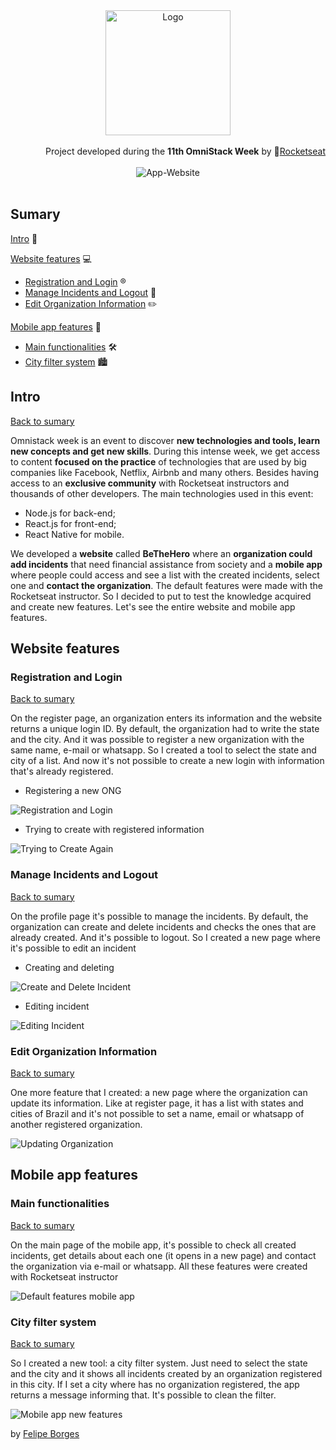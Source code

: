 <div align="center">
	<img src="/.github/logo.png" alt="Logo" width="200px" style="max-width:100%"/>
</div>

<br>

<div align="right">
	Project developed during the <strong>11th OmniStack Week</strong> by <g-emoji class="g-emoji" alias="rocket" fallback-src="https://github.githubassets.com/images/icons/emoji/unicode/1f680.png">🚀</g-emoji><a href="https://rocketseat.com.br/">Rocketseat</a>	
</div>

<br>

<div align="center">
	<img src="/.github/app-website.png" alt="App-Website" style="max-width:100%"/>
</div>

<br>

## Sumary
[Intro](#intro) :door:

[Website features](#website-features) :computer:
- [Registration and Login](#registration-and-login) :registered:
- [Manage Incidents and Logout](#manage-incidents-and-logout) :open_book:
- [Edit Organization Information](#edit-organization-information) :pencil2:

[Mobile app features](#mobile-app-features) :iphone:
- [Main functionalities](#main-functionalities) :hammer_and_wrench:
- [City filter system](#city-filter-system) :cityscape:

## Intro
[Back to sumary](#sumary)

Omnistack week is an event to discover **new technologies and tools, learn new concepts and get new skills**. During this intense week, we get access to content **focused on the practice** of technologies that are used by big companies like Facebook, Netflix, Airbnb and many others. Besides having access to an **exclusive community** with Rocketseat instructors and thousands of other developers. The main technologies used in this event:
- Node.js for back-end;
- React.js for front-end;
- React Native for mobile.	

We developed a **website** called **BeTheHero** where an **organization could add incidents** that need financial assistance from society and a **mobile app** where people could access and see a list with the created incidents, select one and **contact the organization**. The default features were made with the Rocketseat instructor. So I decided to put to test the knowledge acquired and create new features. Let's see the entire website and mobile app features.

## Website features
### Registration and Login
[Back to sumary](#sumary)

On the register page, an organization enters its information and the website returns a unique login ID. By default, the organization had to write the state and the city. And it was possible to register a new organization with the same name, e-mail or whatsapp. So I created a tool to select the state and city of a list. And now it's not possible to create a new login with information that's already registered.

- Registering a new ONG

![Registration and Login](/.github/registration-and-login.gif)

- Trying to create with registered information

![Trying to Create Again](/.github/try-create-gain.gif)

### Manage Incidents and Logout
[Back to sumary](#sumary)

On the profile page it's possible to manage the incidents. By default, the organization can create and delete incidents and checks the ones that are already created. And it's possible to logout. So I created a new page where it's possible to edit an incident
 - Creating and deleting
 
 ![Create and Delete Incident](/.github/create-delete-incident.gif)
 
 - Editing incident
 
 ![Editing Incident](/.github/updating-incident.gif)
  
### Edit Organization Information
[Back to sumary](#sumary)

One more feature that I created: a new page where the organization can update its information. Like at register page, it has a list with states and cities of Brazil and it's not possible to set a name, email or whatsapp of another registered organization.

![Updating Organization](/.github/updating-organization.gif)

## Mobile app features
### Main functionalities
[Back to sumary](#sumary)

On the main page of the mobile app, it's possible to check all created incidents, get details about each one (it opens in a new page) and contact the organization via e-mail or whatsapp. All these features were created with Rocketseat instructor

![Default features mobile app](/.github/default-features-app.gif)
### City filter system 
[Back to sumary](#sumary)

So I created a new tool: a city filter system. Just need to select the state and the city and it shows all incidents created by an organization registered in this city. If I set a city where has no organization registered, the app returns a message informing that. It's possible to clean the filter.

![Mobile app new features](/.github/app-new-features.gif)

by [Felipe Borges](https://www.linkedin.com/in/felipejsborges)

